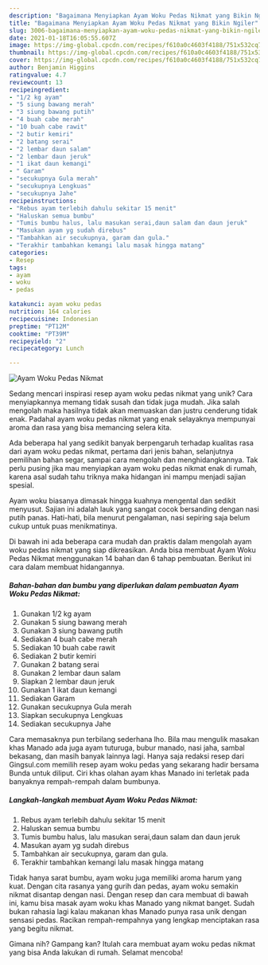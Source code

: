 ```yaml
---
description: "Bagaimana Menyiapkan Ayam Woku Pedas Nikmat yang Bikin Ngiler"
title: "Bagaimana Menyiapkan Ayam Woku Pedas Nikmat yang Bikin Ngiler"
slug: 3006-bagaimana-menyiapkan-ayam-woku-pedas-nikmat-yang-bikin-ngiler
date: 2021-01-18T16:05:55.607Z
image: https://img-global.cpcdn.com/recipes/f610a0c4603f4188/751x532cq70/ayam-woku-pedas-nikmat-foto-resep-utama.jpg
thumbnail: https://img-global.cpcdn.com/recipes/f610a0c4603f4188/751x532cq70/ayam-woku-pedas-nikmat-foto-resep-utama.jpg
cover: https://img-global.cpcdn.com/recipes/f610a0c4603f4188/751x532cq70/ayam-woku-pedas-nikmat-foto-resep-utama.jpg
author: Benjamin Higgins
ratingvalue: 4.7
reviewcount: 13
recipeingredient:
- "1/2 kg ayam"
- "5 siung bawang merah"
- "3 siung bawang putih"
- "4 buah cabe merah"
- "10 buah cabe rawit"
- "2 butir kemiri"
- "2 batang serai"
- "2 lembar daun salam"
- "2 lembar daun jeruk"
- "1 ikat daun kemangi"
- " Garam"
- "secukupnya Gula merah"
- "secukupnya Lengkuas"
- "secukupnya Jahe"
recipeinstructions:
- "Rebus ayam terlebih dahulu sekitar 15 menit"
- "Haluskan semua bumbu"
- "Tumis bumbu halus, lalu masukan serai,daun salam dan daun jeruk"
- "Masukan ayam yg sudah direbus"
- "Tambahkan air secukupnya, garam dan gula."
- "Terakhir tambahkan kemangi lalu masak hingga matang"
categories:
- Resep
tags:
- ayam
- woku
- pedas

katakunci: ayam woku pedas 
nutrition: 164 calories
recipecuisine: Indonesian
preptime: "PT12M"
cooktime: "PT39M"
recipeyield: "2"
recipecategory: Lunch

---
```



![Ayam Woku Pedas Nikmat](https://img-global.cpcdn.com/recipes/f610a0c4603f4188/751x532cq70/ayam-woku-pedas-nikmat-foto-resep-utama.jpg)

Sedang mencari inspirasi resep ayam woku pedas nikmat yang unik? Cara menyiapkannya memang tidak susah dan tidak juga mudah. Jika salah mengolah maka hasilnya tidak akan memuaskan dan justru cenderung tidak enak. Padahal ayam woku pedas nikmat yang enak selayaknya mempunyai aroma dan rasa yang bisa memancing selera kita.

Ada beberapa hal yang sedikit banyak berpengaruh terhadap kualitas rasa dari ayam woku pedas nikmat, pertama dari jenis bahan, selanjutnya pemilihan bahan segar, sampai cara mengolah dan menghidangkannya. Tak perlu pusing jika mau menyiapkan ayam woku pedas nikmat enak di rumah, karena asal sudah tahu triknya maka hidangan ini mampu menjadi sajian spesial.

Ayam woku biasanya dimasak hingga kuahnya mengental dan sedikit menyusut. Sajian ini adalah lauk yang sangat cocok bersanding dengan nasi putih panas. Hati-hati, bila menurut pengalaman, nasi sepiring saja belum cukup untuk puas menikmatinya.


Di bawah ini ada beberapa cara mudah dan praktis dalam mengolah ayam woku pedas nikmat yang siap dikreasikan. Anda bisa membuat Ayam Woku Pedas Nikmat menggunakan 14 bahan dan 6 tahap pembuatan. Berikut ini cara dalam membuat hidangannya.

<!--inarticleads1-->

##### Bahan-bahan dan bumbu yang diperlukan dalam pembuatan Ayam Woku Pedas Nikmat:

1. Gunakan 1/2 kg ayam
1. Gunakan 5 siung bawang merah
1. Gunakan 3 siung bawang putih
1. Sediakan 4 buah cabe merah
1. Sediakan 10 buah cabe rawit
1. Sediakan 2 butir kemiri
1. Gunakan 2 batang serai
1. Gunakan 2 lembar daun salam
1. Siapkan 2 lembar daun jeruk
1. Gunakan 1 ikat daun kemangi
1. Sediakan  Garam
1. Gunakan secukupnya Gula merah
1. Siapkan secukupnya Lengkuas
1. Sediakan secukupnya Jahe


Cara memasaknya pun terbilang sederhana lho. Bila mau mengulik masakan khas Manado ada juga ayam tuturuga, bubur manado, nasi jaha, sambal bekasang, dan masih banyak lainnya lagi. Hanya saja redaksi resep dari Gingsul.com memilih resep ayam woku pedas yang sekarang hadir bersama Bunda untuk diliput. Ciri khas olahan ayam khas Manado ini terletak pada banyaknya rempah-rempah dalam bumbunya. 

<!--inarticleads2-->

##### Langkah-langkah membuat Ayam Woku Pedas Nikmat:

1. Rebus ayam terlebih dahulu sekitar 15 menit
1. Haluskan semua bumbu
1. Tumis bumbu halus, lalu masukan serai,daun salam dan daun jeruk
1. Masukan ayam yg sudah direbus
1. Tambahkan air secukupnya, garam dan gula.
1. Terakhir tambahkan kemangi lalu masak hingga matang


Tidak hanya sarat bumbu, ayam woku juga memiliki aroma harum yang kuat. Dengan cita rasanya yang gurih dan pedas, ayam woku semakin nikmat disantap dengan nasi. Dengan resep dan cara membuat di bawah ini, kamu bisa masak ayam woku khas Manado yang nikmat banget. Sudah bukan rahasia lagi kalau makanan khas Manado punya rasa unik dengan sensasi pedas. Racikan rempah-rempahnya yang lengkap menciptakan rasa yang begitu nikmat. 

Gimana nih? Gampang kan? Itulah cara membuat ayam woku pedas nikmat yang bisa Anda lakukan di rumah. Selamat mencoba!
